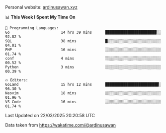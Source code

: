 Personal website: [ardinusawan.xyz](https://ardinusawan.xyz)

<!--START_SECTION:waka-->
📊 **This Week I Spent My Time On** 

```text
💬 Programming Languages: 
Go                       14 hrs 39 mins      ███████████████████████░░   92.82 % 
SQL                      38 mins             █░░░░░░░░░░░░░░░░░░░░░░░░   04.01 % 
PHP                      16 mins             ░░░░░░░░░░░░░░░░░░░░░░░░░   01.74 % 
conf                     4 mins              ░░░░░░░░░░░░░░░░░░░░░░░░░   00.52 % 
Python                   3 mins              ░░░░░░░░░░░░░░░░░░░░░░░░░   00.39 % 

🔥 Editors: 
GoLand                   15 hrs 12 mins      ████████████████████████░   96.30 % 
Neovim                   18 mins             ░░░░░░░░░░░░░░░░░░░░░░░░░   01.96 % 
VS Code                  16 mins             ░░░░░░░░░░░░░░░░░░░░░░░░░   01.74 % 
```


 Last Updated on 22/03/2025 20:20:58 UTC
<!--END_SECTION:waka-->
Data taken from https://wakatime.com/@ardinusawan
